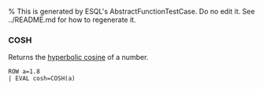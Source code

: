 % This is generated by ESQL's AbstractFunctionTestCase. Do no edit it. See ../README.md for how to regenerate it.

### COSH
Returns the [hyperbolic cosine](https://en.wikipedia.org/wiki/Hyperbolic_functions) of a number.

```esql
ROW a=1.8
| EVAL cosh=COSH(a)
```
